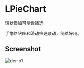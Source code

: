 # LPieChart
饼状图加可滑动筛选

手撸饼状图和滑动筛选联动，简单好用。

## Screenshot
![demo1](https://github.com/luchonghui/LPieChart/blob/master/screenshot/demo.gif)
